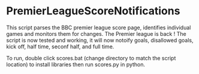 # PremierLeagueScoreNotifications
This script parses the BBC premier league score page, identifies individual games and monitors them for changes. The Premier league is back ! The script is now tested and working, it will now notoify goals, disallowed goals, kick off, half time, seconf half, and full time.

To run, double click scores.bat (change directory to match the script location) to install libraries then run scores.py in python.

